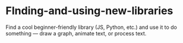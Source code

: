 # FInding-and-using-new-libraries
Find a cool beginner-friendly library (JS, Python, etc.) and use it to do something — draw a graph, animate text, or process text. 
